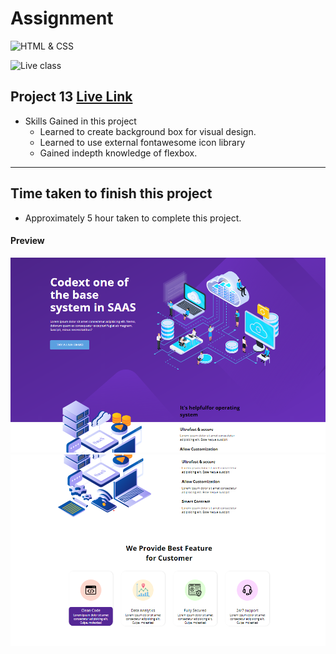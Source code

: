 # Assignment

![HTML & CSS](https://img.shields.io/badge/HTML-CSS-orange)

![Live class](https://img.shields.io/badge/LIVE--CLASS-PROJECT--13-lightgrey)


## Project 13 [Live Link](https://samdish-live-class-project-13.netlify.app)

-   Skills Gained in this project
    -   Learned to create background box for visual design.
    -   Learned to use external fontawesome icon library
    -   Gained indepth knowledge of flexbox.

---

## Time taken to finish this project

-   Approximately 5 hour taken to complete this project.

#### Preview

![Desktop](./assets/project-13.1.png)
![Desktop](./assets/project-13.2.png)

